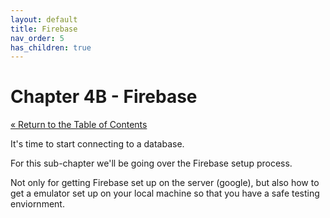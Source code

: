 ```yaml
---
layout: default
title: Firebase
nav_order: 5
has_children: true
---
```


# Chapter 4B - Firebase

[&laquo; Return to the Table of Contents](../index.md)

It's time to start connecting to a database.

For this sub-chapter we'll be going over the Firebase setup process.

Not only for getting Firebase set up on the server (google),
but also how to get a emulator set up on your local machine so that you 
have a safe testing enviornment.